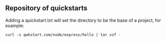 ## Repository of quickstarts

Adding a quickstart.txt will set the directory to be the base of a project, for example:

```
curl -s qwkstart.com/node/express/hello | tar xzf - 
```

